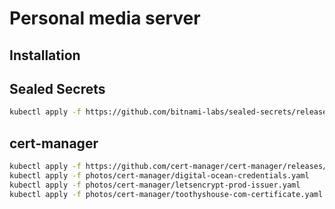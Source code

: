 # Personal media server

## Installation

## Sealed Secrets

```sh
kubectl apply -f https://github.com/bitnami-labs/sealed-secrets/releases/download/v0.18.0/controller.yaml
```

## cert-manager

```sh
kubectl apply -f https://github.com/cert-manager/cert-manager/releases/download/v1.11.0/cert-manager.yaml
kubectl apply -f photos/cert-manager/digital-ocean-credentials.yaml
kubectl apply -f photos/cert-manager/letsencrypt-prod-issuer.yaml
kubectl apply -f photos/cert-manager/toothyshouse-com-certificate.yaml
```
